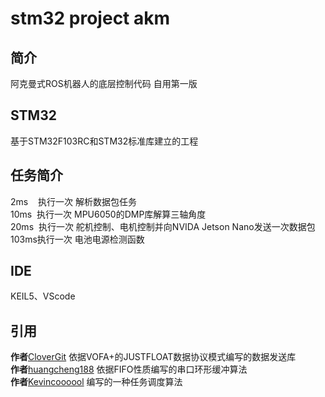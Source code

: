 #  **stm32 project akm** 
## 简介
阿克曼式ROS机器人的底层控制代码 自用第一版

## STM32
基于STM32F103RC和STM32标准库建立的工程

## 任务简介
2ms&nbsp;&nbsp;&nbsp;&nbsp;执行一次 解析数据包任务  
10ms&nbsp;&nbsp;执行一次 MPU6050的DMP库解算三轴角度  
20ms&nbsp;&nbsp;执行一次 舵机控制、电机控制并向NVIDA Jetson Nano发送一次数据包  
103ms执行一次 电池电源检测函数

## IDE
KEIL5、VScode

## 引用
**作者**[CloverGit](https://github.com/CloverGit/Vofa-Plus-Protocol-Driver) 依据VOFA+的JUSTFLOAT数据协议模式编写的数据发送库  
**作者**[huangcheng188](https://blog.csdn.net/HC_huangcheng/article/details/101762634) 依据FIFO性质编写的串口环形缓冲算法  
**作者**[Kevincoooool](https://github.com/Kevincoooool/2018-NXP-CUIT-WD) 编写的一种任务调度算法

